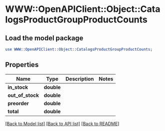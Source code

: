 # WWW::OpenAPIClient::Object::CatalogsProductGroupProductCounts

## Load the model package
```perl
use WWW::OpenAPIClient::Object::CatalogsProductGroupProductCounts;
```

## Properties
Name | Type | Description | Notes
------------ | ------------- | ------------- | -------------
**in_stock** | **double** |  | 
**out_of_stock** | **double** |  | 
**preorder** | **double** |  | 
**total** | **double** |  | 

[[Back to Model list]](../README.md#documentation-for-models) [[Back to API list]](../README.md#documentation-for-api-endpoints) [[Back to README]](../README.md)


